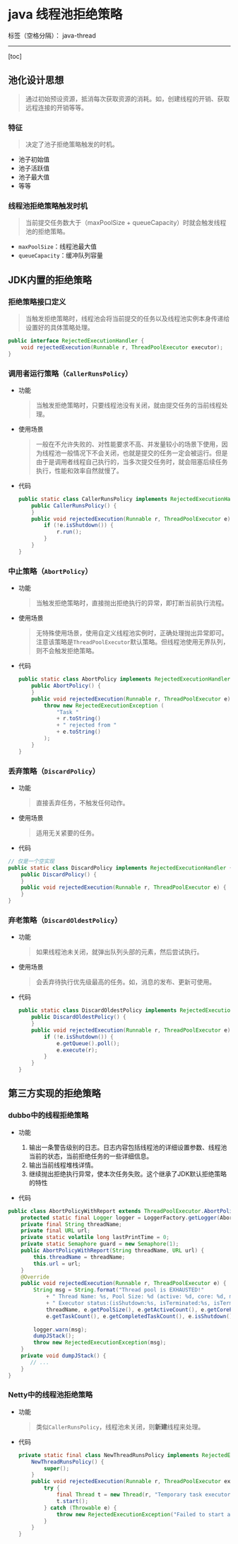 # java 线程池拒绝策略

标签（空格分隔）： java-thread

---

[toc]

## 池化设计思想

> 通过初始预设资源，抵消每次获取资源的消耗。如，创建线程的开销、获取远程连接的开销等等。

### 特征

> 决定了池子拒绝策略触发的时机。

- 池子初始值
- 池子活跃值
- 池子最大值
- 等等

### 线程池拒绝策略触发时机

> 当前提交任务数⼤于（maxPoolSize + queueCapacity）时就会触发线程池的拒绝策略。

- `maxPoolSize`：线程池最大值
- `queueCapacity`：缓冲队列容量

## JDK内置的拒绝策略

### 拒绝策略接⼝定义

> 当触发拒绝策略时，线程池会将当前提交的任务以及线程池实例本⾝传递给设置好的具体策略处理。

```java
public interface RejectedExecutionHandler {
    void rejectedExecution(Runnable r, ThreadPoolExecutor executor);
}
```

### 调⽤者运⾏策略（`CallerRunsPolicy`）

- 功能
    > 当触发拒绝策略时，只要线程池没有关闭，就由提交任务的当前线程处理。

- 使⽤场景
    > ⼀般在不允许失败的、对性能要求不⾼、并发量较⼩的场景下使⽤，因为线程池⼀般情况下不会关闭，也就是提交的任务⼀定会被运⾏。但是由于是调⽤者线程⾃⼰执⾏的，当多次提交任务时，就会阻塞后续任务执⾏，性能和效率⾃然就慢了。

- 代码

    ```java
    public static class CallerRunsPolicy implements RejectedExecutionHandler {
        public CallerRunsPolicy() {
        }
        public void rejectedExecution(Runnable r, ThreadPoolExecutor e) {
            if (!e.isShutdown()) {
                r.run();
            }
        }
    }
    ```

### 中⽌策略（`AbortPolicy`）

- 功能
    > 当触发拒绝策略时，直接抛出拒绝执⾏的异常，即打断当前执⾏流程。

- 使用场景
    > 无特殊使用场景，使用自定义线程池实例时，正确处理抛出异常即可。
    > 注意该策略是`ThreadPoolExecutor`默认策略。但线程池使用无界队列，则不会触发拒绝策略。

- 代码

    ```java
    public static class AbortPolicy implements RejectedExecutionHandler {
        public AbortPolicy() {
        }
        public void rejectedExecution(Runnable r, ThreadPoolExecutor e) {
            throw new RejectedExecutionException (
                "Task " 
                + r.toString() 
                + " rejected from "
                + e.toString()
            );
        }
    }
    ```

### 丢弃策略（`DiscardPolicy`）

- 功能
    > 直接丢弃任务，不触发任何动作。

- 使⽤场景
    > 适用无关紧要的任务。

- 代码

```java
// 仅是一个空实现
public static class DiscardPolicy implements RejectedExecutionHandler {
    public DiscardPolicy() {
    }
    public void rejectedExecution(Runnable r, ThreadPoolExecutor e) {
    }
}
```

### 弃⽼策略（`DiscardOldestPolicy`）

- 功能
    > 如果线程池未关闭，就弹出队列头部的元素，然后尝试执⾏。

- 使用场景
    > 会丢弃待执行优先级最高的任务。如，消息的发布、更新可使用。

- 代码

    ```java
    public static class DiscardOldestPolicy implements RejectedExecutionHandler {
        public DiscardOldestPolicy() {
        }
        public void rejectedExecution(Runnable r, ThreadPoolExecutor e) {
            if (!e.isShutdown()) {
                e.getQueue().poll();
                e.execute(r);
            }
        }
    }
    ```

## 第三⽅实现的拒绝策略

### dubbo中的线程拒绝策略

- 功能
    1. 输出⼀条警告级别的⽇志。⽇志内容包括线程池的详细设置参数、线程池当前的状态，当前拒绝任务的⼀些详细信息。
    2. 输出当前线程堆栈详情。
    3. 继续抛出拒绝执⾏异常，使本次任务失败。这个继承了JDK默认拒绝策略的特性

- 代码

```java
public class AbortPolicyWithReport extends ThreadPoolExecutor.AbortPolicy { 
    protected static final Logger logger = LoggerFactory.getLogger(AbortPolicyWithReport.class); 
    private final String threadName; 
    private final URL url; 
    private static volatile long lastPrintTime = 0; 
    private static Semaphore guard = new Semaphore(1); 
    public AbortPolicyWithReport(String threadName, URL url) { 
        this.threadName = threadName; 
        this.url = url; 
    } 
    @Override 
    public void rejectedExecution(Runnable r, ThreadPoolExecutor e) { 
        String msg = String.format("Thread pool is EXHAUSTED!" 
            + " Thread Name: %s, Pool Size: %d (active: %d, core: %d, max: %d, largest: %d), Task: %d (completed: %d)," 
            + " Executor status:(isShutdown:%s, isTerminated:%s, isTerminating:%s), in %s://%s:%d!", 
            threadName, e.getPoolSize(), e.getActiveCount(), e.getCorePoolSize(), e.getMaximumPoolSize(), e.getLargestPoolSize(), 
            e.getTaskCount(), e.getCompletedTaskCount(), e.isShutdown(), e.isTerminated(), e.isTerminating(), url.getProtocol(), url.getIp(), url.getPort()); 
            
        logger.warn(msg); 
        dumpJStack(); 
        throw new RejectedExecutionException(msg); 
    } 
    private void dumpJStack() { 
       // ...
    } 
}
```

### Netty中的线程池拒绝策略

- 功能
    > 类似`CallerRunsPolicy`，线程池未关闭，则**新建**线程来处理。

- 代码

    ```java
    private static final class NewThreadRunsPolicy implements RejectedExecutionHandler {
        NewThreadRunsPolicy() {
            super();
        }
        public void rejectedExecution(Runnable r, ThreadPoolExecutor executor) {
            try {
                final Thread t = new Thread(r, "Temporary task executor");
                t.start();
            } catch (Throwable e) {
                throw new RejectedExecutionException("Failed to start a new thread", e);
            }
        }
    }
    ```
